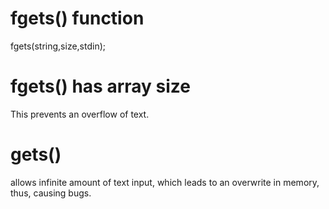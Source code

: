 # fgets() function
fgets(string,size,stdin);

# fgets() has array size
This prevents an overflow of text.

# gets() 
allows infinite amount of text input, which leads to an overwrite in memory, thus, causing bugs.
